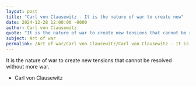 ```yaml
---
layout: post
title: "Carl von Clausewitz - It is the nature of war to create new"
date: 2024-12-28 12:00:00 -0000
author: Carl von Clausewitz
quote: "It is the nature of war to create new tensions that cannot be resolved without more war."
subject: Art of war
permalink: /Art of war/Carl von Clausewitz/Carl von Clausewitz - It is the nature of war to create new
---
```


It is the nature of war to create new tensions that cannot be resolved without more war.

- Carl von Clausewitz
